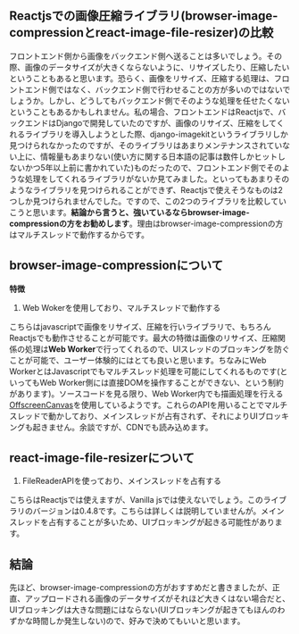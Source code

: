 ## Reactjsでの画像圧縮ライブラリ(browser-image-compressionとreact-image-file-resizer)の比較

フロントエンド側から画像をバックエンド側へ送ることは多いでしょう。その際、画像のデータサイズが大きくならないように、リサイズしたり、圧縮したいということもあると思います。恐らく、画像をリサイズ、圧縮する処理は、フロントエンド側ではなく、バックエンド側で行わせることの方が多いのではないでしょうか。しかし、どうしてもバックエンド側でそのような処理を任せたくないということもあるかもしれません。私の場合、フロントエンドはReactjsで、バックエンドはDjangoで開発していたのですが、画像のリサイズ、圧縮をしてくれるライブラリを導入しようとした際、django-imagekitというライブラリしか見つけられなかったのですが、そのライブラリはあまりメンテナンスされていない上に、情報量もあまりない(使い方に関する日本語の記事は数件しかヒットしないかつ5年以上前に書かれていた)ものだったので、フロントエンド側でそのような処理をしてくれるライブラリがないか見てみました。といってもあまりそのようなライブラリを見つけられることができず、Reactjsで使えそうなものは2つしか見つけられませんでした。ですので、この2つのライブラリを比較していこうと思います。**結論から言うと、強いているならbrowser-image-compressionの方をお勧めします**。理由はbrowser-image-compressionの方はマルチスレッドで動作するからです。

## browser-image-compressionについて
**特徴**
1. Web Wokerを使用しており、マルチスレッドで動作する

こちらはjavascriptで画像をリサイズ、圧縮を行いライブラリで、もちろんReactjsでも動作させることが可能です。最大の特徴は画像のリサイズ、圧縮関係の処理は**Web Worker**で行ってくれるので、UIスレッドのブロッキングを防ぐことが可能で、ユーザー体験的にはとても良いと思います。ちなみにWeb WorkerとはJavascriptでもマルチスレッド処理を可能にしてくれるものです(といってもWeb Worker側には直接DOMを操作することができない、という制約があります)。ソースコードを見る限り、Web Worker内でも描画処理を行える[OffscreenCanvas](https://developer.mozilla.org/en-US/docs/Web/API/OffscreenCanvas)を使用しているようです。これらのAPIを用いることでマルチスレッドで動かしており、メインスレッドが占有されず、それによりUIブロッキングも起きません。余談ですが、CDNでも読み込めます。

## react-image-file-resizerについて
1. FileReaderAPIを使っており、メインスレッドを占有する

こちらはReactjsでは使えますが、Vanilla jsでは使えないでしょう。このライブラリのバージョンは0.4.8です。こちらは詳しくは説明していませんが。メインスレッドを占有することが多いため、UIブロッキングが起きる可能性があります。

## 結論
先ほど、browser-image-compressionの方がおすすめだと書きましたが、正直、アップロードされる画像のデータサイズがそれほど大きくはない場合だと、UIブロッキングは大きな問題にはならない(UIブロッキングが起きてもほんのわずかな時間しか発生しない)ので、好みで決めてもいいと思います。
